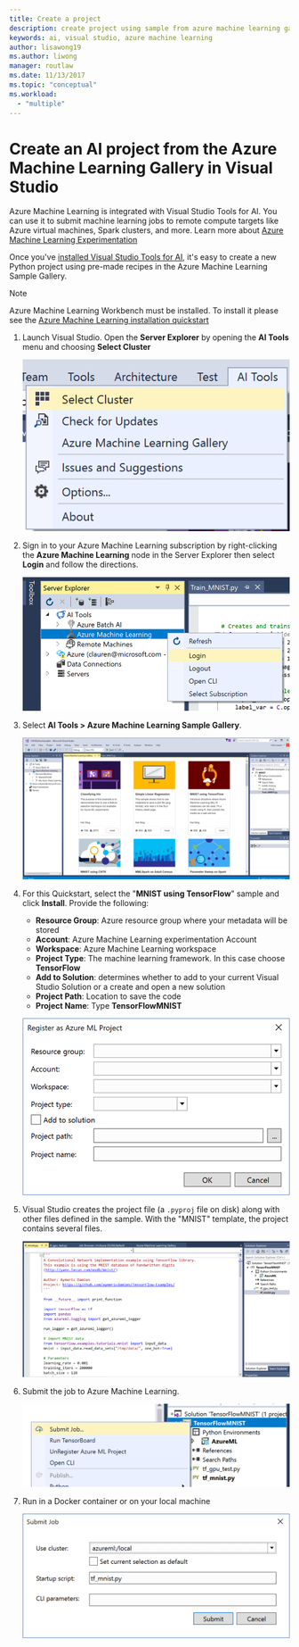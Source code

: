 ```yaml
---
title: Create a project
description: create project using sample from azure machine learning gallery
keywords: ai, visual studio, azure machine learning
author: lisawong19
ms.author: liwong
manager: routlaw
ms.date: 11/13/2017
ms.topic: "conceptual"
ms.workload:
  - "multiple"
---
```

# Create an AI project from the Azure Machine Learning Gallery in Visual Studio

Azure Machine Learning is integrated with Visual Studio Tools for AI. You can use it to submit machine learning jobs to remote compute targets like Azure virtual machines, Spark clusters, and more. Learn more about [Azure Machine Learning Experimentation](https://docs.microsoft.com/azure/machine-learning/preview/experimentation-service-configuration)

Once you've [installed Visual Studio Tools for AI](installation.md), it's easy to create a new Python project using pre-made recipes in the Azure Machine Learning Sample Gallery.

> [!NOTE]
> Azure Machine Learning Workbench must be installed. To install it please see the [Azure Machine Learning installation quickstart](https://docs.microsoft.com/azure/machine-learning/preview/quickstart-installation)

1. Launch Visual Studio. Open the **Server Explorer** by opening the **AI Tools** menu and choosing **Select Cluster**

    ![Cluster chooser](media/create-project-gallery/select-cluster.png)

2. Sign in to your Azure Machine Learning subscription by right-clicking the **Azure Machine Learning** node in the Server Explorer then select **Login** and follow the directions.

    ![login](media/create-project-gallery/azureml-login.png)

3. Select **AI Tools > Azure Machine Learning Sample Gallery**.

    ![Sample gallery](media/create-project-gallery/gallery.png)

4. For this Quickstart, select the "**MNIST using TensorFlow**" sample and click **Install**. Provide the following:

   - **Resource Group**: Azure resource group where your metadata will be stored
   - **Account**: Azure Machine Learning experimentation Account
   - **Workspace**: Azure Machine Learning workspace
   - **Project Type**: The machine learning framework. In this case choose **TensorFlow**
   - **Add to Solution**: determines whether to add to your current Visual Studio Solution or a create and open a new solution
   - **Project Path**: Location to save the code
   - **Project Name**: Type **TensorFlowMNIST**

   ![Resulting project when using the Python Application template](media/create-project-gallery/new-AzureSampleProject.png)

5. Visual Studio creates the project file (a `.pyproj` file on disk) along with other files defined in the sample. With the "MNIST" template, the project contains several files.

    ![mnist](media/create-project-gallery/azml-mnist.png)

6. Submit the job to Azure Machine Learning.

    ![mnist](media/create-project-gallery/submit-azml.png)

7. Run in a Docker container or on your local machine

    ![mnist](media/create-project-gallery/azml-local.png)